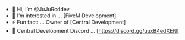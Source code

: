 - 👋 Hi, I’m @JuJuRcddev
- 👀 I’m interested in ... [FiveM Development]
- ⚡ Fun fact: ... Owner of [Central Development]
- 💌 Central Development Discord ... [https://discord.gg/uuxB4edXEN]

<!---
JuJuRcddev/JuJuRcddev is a ✨ special ✨ repository because its `README.md` (this file) appears on your GitHub profile.
You can click the Preview link to take a look at your changes.
--->
